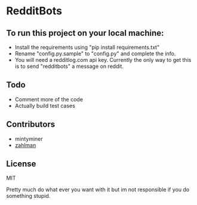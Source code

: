 RedditBots
================================

To run this project on your local machine:
-------------------------
* Install the requirements using "pip install requirements.txt"
* Rename "config.py.sample" to "config.py" and complete the info.
* You will need a redditlog.com api key. Currently the only way to get this is to send "redditbots" a message on reddit.


Todo
-------------------------

* Comment more of the code
* Actually build test cases

Contributors
--------------------------
* mintyminer
* [zahlman](http://www.reddit.com/user/zahlman)

License
---------------------------

MIT

Pretty much do what ever you want with it but im not responsible if you do something stupid.

